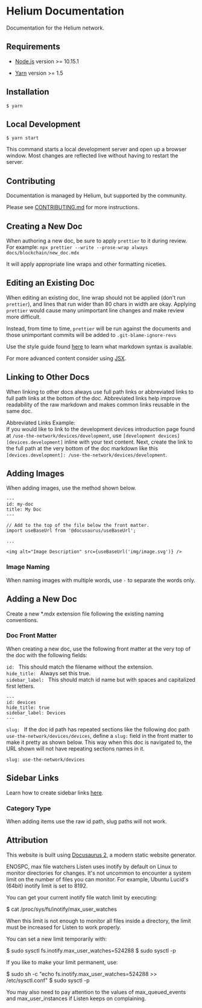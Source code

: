 # Helium Documentation

Documentation for the Helium network.

## Requirements

- [Node.js](https://nodejs.org/en/download) version >= 10.15.1

- [Yarn](https://classic.yarnpkg.com/en/docs/install) version >= 1.5

## Installation

```
$ yarn
```

## Local Development

```
$ yarn start
```

This command starts a local development server and open up a browser window.
Most changes are reflected live without having to restart the server.

## Contributing

Documentation is managed by Helium, but supported by the community.

Please see [CONTRIBUTING.md](CONTRIBUTING.md) for more instructions.

## Creating a New Doc

When authoring a new doc, be sure to apply `prettier` to it during review. For
example: `npx prettier --write --prose-wrap always docs/blockchain/new_doc.mdx`

It will apply appropriate line wraps and other formatting niceties.

## Editing an Existing Doc

When editing an existing doc, line wrap should not be applied (don't run
`prettier`), and lines that run wider than 80 chars in width are okay. Applying
`prettier` would cause many unimportant line changes and make review more
difficult.

Instead, from time to time, `prettier` will be run against the documents and
those unimportant commits will be added to `.git-blame-ignore-revs`

Use the style guide found [here](docs/style-guide) to learn what markdown syntax
is available.

For more advanced content consider using
[JSX](https://v2.docusaurus.io/docs/markdown-features/#embedding-react-components-with-mdx).

## Linking to Other Docs

When linking to other docs always use full path links or abbreviated links to
full path links at the bottom of the doc. Abbreviated links help improve
readability of the raw markdown and makes common links reusable in the same doc.

Abbreviated Links Example:  
If you would like to link to the development devices introduction page found at
`/use-the-network/devices/development`, use
`[development devices][devices.development]` inline with your text content.
Next, create the link to the full path at the very bottom of the doc markdown
like this `[devices.development]: /use-the-network/devices/development`.

## Adding Images

When adding images, use the method shown below.

```
---
id: my-doc
title: My Doc
---

// Add to the top of the file below the front matter.
import useBaseUrl from '@docusaurus/useBaseUrl';

...

<img alt="Image Description" src={useBaseUrl('img/image.svg')} />
```

### Image Naming

When naming images with multiple words, use `-` to separate the words only.

## Adding a New Doc

Create a new \*.mdx extension file following the existing naming conventions.

### Doc Front Matter

When creating a new doc, use the following front matter at the very top of the
doc with the following fields:

`id: ` This should match the filename without the extension.  
`hide_title: ` Always set this true.  
`sidebar_label: ` This should match id name but with spaces and capitalized
first letters.

```
---
id: devices
hide_title: true
sidebar_label: Devices
---
```

`slug: ` If the doc id path has repeated sections like the following doc path
`use-the-network/devices/devices`, define a `slug:` field in the front matter to
make it pretty as shown below. This way when this doc is navigated to, the URL
shown will not have repeating sections names in it.

```
slug: use-the-network/devices
```

## Sidebar Links

Learn how to create sidebar links
[here](https://v2.docusaurus.io/docs/docs-introduction/#sidebar-object).

### Category Type

When adding items use the raw id path, slug paths will not work.

## Attribution

This website is built using [Docusaurus 2](https://v2.docusaurus.io/), a modern
static website generator.


ENOSPC, max file watchers
Listen uses inotify by default on Linux to monitor directories for changes. It's not uncommon to encounter a system limit on the number of files you can monitor. For example, Ubuntu Lucid's (64bit) inotify limit is set to 8192.

You can get your current inotify file watch limit by executing:

$ cat /proc/sys/fs/inotify/max_user_watches

When this limit is not enough to monitor all files inside a directory, the limit must be increased for Listen to work properly.

You can set a new limit temporarily with:

$ sudo sysctl fs.inotify.max_user_watches=524288
$ sudo sysctl -p

If you like to make your limit permanent, use:

$ sudo sh -c "echo fs.inotify.max_user_watches=524288 >> /etc/sysctl.conf"
$ sudo sysctl -p

You may also need to pay attention to the values of max_queued_events and max_user_instances if Listen keeps on complaining.
